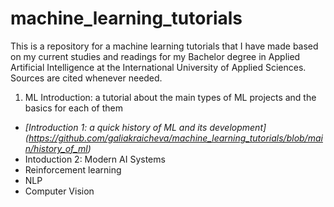 # machine_learning_tutorials
This is a repository for a machine learning tutorials that I have made based on my current studies and readings for my Bachelor degree in Applied Artificial Intelligence at the International University of Applied Sciences. Sources are cited whenever needed. 

1) ML Introduction: a tutorial about the main types of ML projects and the basics for each of them
- *[Introduction 1: a quick history of ML and its development] (https://github.com/galiakraicheva/machine_learning_tutorials/blob/main/history_of_ml)*
- Intoduction 2: Modern AI Systems
- Reinforcement learning
- NLP
- Computer Vision
  
